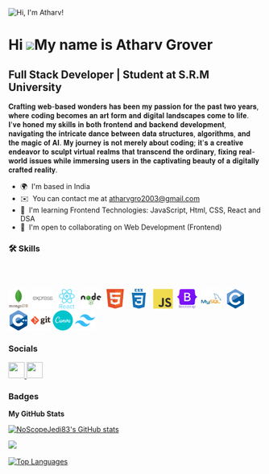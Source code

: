 ![Hi, I'm Atharv!](https://media0.giphy.com/media/v1.Y2lkPTc5MGI3NjExdTVqejVpbGpmbjVqc2I1d3FqajU1cXBtank1MW11ajh2aWg1dmlrZSZlcD12MV9pbnRlcm5hbF9naWZfYnlfaWQmY3Q9Zw/9HQRIttS5C4Za/giphy.webp)


Hi ![](https://user-images.githubusercontent.com/18350557/176309783-0785949b-9127-417c-8b55-ab5a4333674e.gif)My name is Atharv Grover
=====================================================================================================================================

Full Stack Developer | Student at S.R.M University
--------------------------------------------------

𝐂𝐫𝐚𝐟𝐭𝐢𝐧𝐠 𝐰𝐞𝐛-𝐛𝐚𝐬𝐞𝐝 𝐰𝐨𝐧𝐝𝐞𝐫𝐬 𝐡𝐚𝐬 𝐛𝐞𝐞𝐧 𝐦𝐲 𝐩𝐚𝐬𝐬𝐢𝐨𝐧 𝐟𝐨𝐫 𝐭𝐡𝐞 𝐩𝐚𝐬𝐭 𝐭𝐰𝐨 𝐲𝐞𝐚𝐫𝐬, 𝐰𝐡𝐞𝐫𝐞 𝐜𝐨𝐝𝐢𝐧𝐠 𝐛𝐞𝐜𝐨𝐦𝐞𝐬 𝐚𝐧 𝐚𝐫𝐭 𝐟𝐨𝐫𝐦 𝐚𝐧𝐝 𝐝𝐢𝐠𝐢𝐭𝐚𝐥 𝐥𝐚𝐧𝐝𝐬𝐜𝐚𝐩𝐞𝐬 𝐜𝐨𝐦𝐞 𝐭𝐨 𝐥𝐢𝐟𝐞. 𝐈'𝐯𝐞 𝐡𝐨𝐧𝐞𝐝 𝐦𝐲 𝐬𝐤𝐢𝐥𝐥𝐬 𝐢𝐧 𝐛𝐨𝐭𝐡 𝐟𝐫𝐨𝐧𝐭𝐞𝐧𝐝 𝐚𝐧𝐝 𝐛𝐚𝐜𝐤𝐞𝐧𝐝 𝐝𝐞𝐯𝐞𝐥𝐨𝐩𝐦𝐞𝐧𝐭, 𝐧𝐚𝐯𝐢𝐠𝐚𝐭𝐢𝐧𝐠 𝐭𝐡𝐞 𝐢𝐧𝐭𝐫𝐢𝐜𝐚𝐭𝐞 𝐝𝐚𝐧𝐜𝐞 𝐛𝐞𝐭𝐰𝐞𝐞𝐧 𝐝𝐚𝐭𝐚 𝐬𝐭𝐫𝐮𝐜𝐭𝐮𝐫𝐞𝐬, 𝐚𝐥𝐠𝐨𝐫𝐢𝐭𝐡𝐦𝐬, 𝐚𝐧𝐝 𝐭𝐡𝐞 𝐦𝐚𝐠𝐢𝐜 𝐨𝐟 𝐀𝐈. 𝐌𝐲 𝐣𝐨𝐮𝐫𝐧𝐞𝐲 𝐢𝐬 𝐧𝐨𝐭 𝐦𝐞𝐫𝐞𝐥𝐲 𝐚𝐛𝐨𝐮𝐭 𝐜𝐨𝐝𝐢𝐧𝐠; 𝐢𝐭'𝐬 𝐚 𝐜𝐫𝐞𝐚𝐭𝐢𝐯𝐞 𝐞𝐧𝐝𝐞𝐚𝐯𝐨𝐫 𝐭𝐨 𝐬𝐜𝐮𝐥𝐩𝐭 𝐯𝐢𝐫𝐭𝐮𝐚𝐥 𝐫𝐞𝐚𝐥𝐦𝐬 𝐭𝐡𝐚𝐭 𝐭𝐫𝐚𝐧𝐬𝐜𝐞𝐧𝐝 𝐭𝐡𝐞 𝐨𝐫𝐝𝐢𝐧𝐚𝐫𝐲, 𝐟𝐢𝐱𝐢𝐧𝐠 𝐫𝐞𝐚𝐥-𝐰𝐨𝐫𝐥𝐝 𝐢𝐬𝐬𝐮𝐞𝐬 𝐰𝐡𝐢𝐥𝐞 𝐢𝐦𝐦𝐞𝐫𝐬𝐢𝐧𝐠 𝐮𝐬𝐞𝐫𝐬 𝐢𝐧 𝐭𝐡𝐞 𝐜𝐚𝐩𝐭𝐢𝐯𝐚𝐭𝐢𝐧𝐠 𝐛𝐞𝐚𝐮𝐭𝐲 𝐨𝐟 𝐚 𝐝𝐢𝐠𝐢𝐭𝐚𝐥𝐥𝐲 𝐜𝐫𝐚𝐟𝐭𝐞𝐝 𝐫𝐞𝐚𝐥𝐢𝐭𝐲.

* 🌍  I'm based in India
* ✉️  You can contact me at [atharvgro2003@gmail.com](mailto:atharvgro2003@gmail.com)
* 🧠  I'm learning Frontend Technologies: JavaScript, Html, CSS, React and DSA
* 🤝  I'm open to collaborating on Web Development (Frontend)

### :hammer_and_wrench: Skills


 <br><br>
 <div>
   <img src="https://github.com/devicons/devicon/blob/master/icons/mongodb/mongodb-original-wordmark.svg"  title="mongodb" alt="mongodb" width="40" height="40"/>&nbsp;
   <img src="https://github.com/devicons/devicon/blob/master/icons/express/express-original-wordmark.svg"  title="express" alt="express" width="40" height="40"/>&nbsp;
   <img src="https://github.com/devicons/devicon/blob/master/icons/react/react-original-wordmark.svg"  title="react" alt="react" width="40" height="40"/>&nbsp;
   <img src="https://github.com/devicons/devicon/blob/master/icons/nodejs/nodejs-original-wordmark.svg"  title="nodejs" alt="nodejs" width="40" height="40"/>&nbsp;
   <img src="https://github.com/devicons/devicon/blob/master/icons/html5/html5-original.svg" title="HTML5" alt="HTML" width="40" height="40"/>&nbsp;
   <img src="https://github.com/devicons/devicon/blob/master/icons/css3/css3-plain-wordmark.svg"  title="CSS3" alt="CSS" width="40" height="40"/>&nbsp;
   <img src="https://github.com/devicons/devicon/blob/master/icons/javascript/javascript-original.svg" title="JavaScript" alt="JavaScript" width="40" height="40"/>&nbsp;
   <img src="https://github.com/devicons/devicon/blob/master/icons/bootstrap/bootstrap-original-wordmark.svg"  title="Bootstrap" alt="Bootstrap" width="40" height="40"/>&nbsp;
   <img src="https://github.com/devicons/devicon/blob/master/icons/mysql/mysql-original-wordmark.svg" title="MySQL"  alt="MySQL" width="40" height="40"/>&nbsp;
   <img src="https://raw.githubusercontent.com/devicons/devicon/1119b9f84c0290e0f0b38982099a2bd027a48bf1/icons/c/c-original.svg" title="C" **alt="C" width="40" height="40"/>
   <img src="https://raw.githubusercontent.com/devicons/devicon/1119b9f84c0290e0f0b38982099a2bd027a48bf1/icons/cplusplus/cplusplus-original.svg" title="C++" **alt="C++" width="40" height="40"/>
   <img src="https://github.com/devicons/devicon/blob/master/icons/git/git-original-wordmark.svg" title="Git" **alt="Git" width="40" height="40"/>
   <img src="https://raw.githubusercontent.com/devicons/devicon/1119b9f84c0290e0f0b38982099a2bd027a48bf1/icons/canva/canva-original.svg" title="Canva" **alt="Canva" width="40" height="40"/>
   <img src="https://github.com/devicons/devicon/blob/master/icons/tailwindcss/tailwindcss-original.svg" title="Tailwind" alt="tailwind" width="40" height="40"/>
</div>
</p>


### Socials

<p align="left"> <a href="https://www.github.com/NoScopeJedi83" target="_blank" rel="noreferrer"> <picture> <source media="(prefers-color-scheme: dark)" srcset="https://raw.githubusercontent.com/danielcranney/readme-generator/main/public/icons/socials/github-dark.svg" /> <source media="(prefers-color-scheme: light)" srcset="https://raw.githubusercontent.com/danielcranney/readme-generator/main/public/icons/socials/github.svg" /> <img src="https://raw.githubusercontent.com/danielcranney/readme-generator/main/public/icons/socials/github.svg" width="32" height="32" /> </picture> </a> <a href="https://www.linkedin.com/in/atharv-grover-62a16020a/" target="_blank" rel="noreferrer"> <picture> <source media="(prefers-color-scheme: dark)" srcset="https://raw.githubusercontent.com/danielcranney/readme-generator/main/public/icons/socials/linkedin-dark.svg" /> <source media="(prefers-color-scheme: light)" srcset="https://raw.githubusercontent.com/danielcranney/readme-generator/main/public/icons/socials/linkedin.svg" /> <img src="https://raw.githubusercontent.com/danielcranney/readme-generator/main/public/icons/socials/linkedin.svg" width="32" height="32" /> </picture> </a></p>

### Badges

<b>My GitHub Stats</b>

<a href="http://www.github.com/NoScopeJedi83"><img src="https://github-readme-stats.vercel.app/api?username=NoScopeJedi83&show_icons=true&hide=prs,issues,&count_private=true&title_color=0891b2&text_color=ffffff&icon_color=0891b2&bg_color=1c1917&hide_border=true&show_icons=true" alt="NoScopeJedi83's GitHub stats" /></a>

<a href="http://www.github.com/NoScopeJedi83"><img src="https://github-readme-streak-stats.herokuapp.com/?user=NoScopeJedi83&stroke=ffffff&background=1c1917&ring=0891b2&fire=0891b2&currStreakNum=ffffff&currStreakLabel=0891b2&sideNums=ffffff&sideLabels=ffffff&dates=ffffff&hide_border=true" /></a>

<a href="https://github.com/NoScopeJedi83" align="left"><img src="https://github-readme-stats.vercel.app/api/top-langs/?username=NoScopeJedi83&langs_count=10&title_color=0891b2&text_color=ffffff&icon_color=0891b2&bg_color=1c1917&hide_border=true&locale=en&custom_title=Top%20%Languages" alt="Top Languages" /></a>
